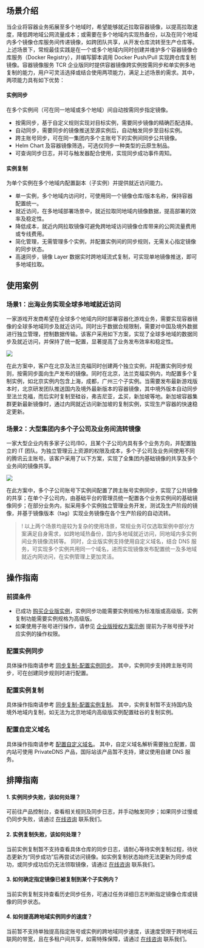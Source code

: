 ## 场景介绍
当企业将容器业务拓展至多个地域时，希望能够就近拉取容器镜像，以提高拉取速度，降低跨地域公网流量成本；或需要在多个地域内实现热备份，以及在同个地域内多个镜像仓库服务间传递镜像，如跨团队共享，从开发仓库流转至生产仓库等。上述场景下，常规最佳实践是在一个或多个地域内同时创建并维护多个容器镜像仓库服务（Docker Registry），并编写脚本调用 Docker Push/Pull 实现跨仓库复制镜像。容器镜像服务 TCR 企业版同时提供容器镜像跨实例按需同步和单实例多地复制的能力，用户可灵活选择或结合使用两项能力，满足上述场景的需求。其中，两项能力具有如下优势：

#### 实例同步
在多个实例间（可在同一地域或多个地域）间自动按需同步指定镜像。
- 按需同步，基于自定义规则实现对目标实例，需要同步镜像的精确匹配选择。
- 自动同步，需要同步的镜像推送至源实例后，自动触发同步至目标实例。
- 跨主账号同步，可在同一集团内多个主账号下的实例间同步公共镜像。
- Helm Chart 及容器镜像筛选，可选仅同步一种类型的云原生制品。
- 可查询同步日志，并可与触发器配合使用，实现同步成功事件周知。

#### 实例复制
为单个实例在多个地域内配置副本（子实例）并提供就近访问能力。
- 单一实例，多个地域内访问时，可使用同一个镜像仓库/版本名称，保持容器配置统一。
- 就近访问，在多地域部署场景中，就近拉取同地域内镜像数据，提高部署的效率及稳定性。
- 降低成本，就近内网拉取镜像可避免跨地域访问镜像仓库带来的公网流量费用或专线费用。
- 简化管理，无需管理多个实例，并配置实例间的同步规则，无需关心指定镜像的同步状态。
- 高速同步，镜像 Layer 数据实时跨地域流式复制，可实现单地镜像推送，即可多地域拉取。

## 使用案例
### 场景1：出海业务实现全球多地域就近访问
一家游戏开发商希望在全球多个地域内同时部署容器化游戏业务，需要实现容器镜像的全球多地域同步及就近访问。同时出于数据合规限制，需要对中国及境外数据进行独立管理，控制数据传输。该客户采用如下方案，实现了全球多地域的数据同步及就近访问，并保持了统一配置，显著提高了业务发布效率和稳定性。

![](https://main.qcloudimg.com/raw/4a3175340bcf0ad55685529bc769a89d.svg)

在此方案中，客户在北京及法兰克福同时创建两个独立实例，并配置实例同步规则，按需同步面向生产发布的镜像。同时在北京，法兰克福实例内，均配置多个复制实例，如北京实例内包含上海，成都，广州三个子实例。当需要发布最新游戏版本时，北京研发团队推送国内及境外最新版本的容器镜像，其中境外版本自动同步至法兰克福，而后实时复制至硅谷，弗吉尼亚，孟买，新加坡等地。新加坡容器集群更新最新镜像时，通过内网就近访问新加坡的复制实例，实现生产容器的快速稳定更新。

### 场景2：大型集团内多个子公司及业务间流转镜像
一家大型企业内有多家子公司/BG，且某个子公司内具有多个业务方向，并配置独立的 IT 团队。为独立管理云上资源的权限及成本，多个子公司及业务间使用不同的腾讯云主账号。该客户采用了以下方案，实现了全集团内基础镜像的共享及多个业务间的镜像共享。

![](https://main.qcloudimg.com/raw/4e6637d5e99112ce69e236ab79bfc131.svg)

在此方案中，多个子公司账号下实例间配置了跨主账号实例同步，实现了公共镜像的共享；在单个子公司内，由基础平台的管理员统一配置各个业务实例间的基础镜像同步；在部分业务内，拟采用多个实例独立管理业务开发，测试及生产阶段的镜像，并基于镜像版本（tag）实现业务镜像在各个生产阶段的自动流转。

> ! 以上两个场景均是较为复杂的使用场景，常规业务可仅选取案例中部分方案满足自身需求，如跨地域热备份，国内多地域就近访问，同地域内多实例间业务镜像流转等。
> 同时，企业版实例支持使用自定义域名，结合 DNS 服务，可实现多个实例共用同一个域名，进而实现镜像发布配置统一及多地域就近内网访问，在实例管理上更加灵活。

## 操作指南
### 前提条件
- 已成功 [购买企业版实例](https://cloud.tencent.com/document/product/1141/51110)，实例同步功能需要实例规格为标准版或高级版，实例复制功能需要实例规格为高级版。
- 如果使用子账号进行操作，请参见 [企业版授权方案示例](https://cloud.tencent.com/document/product/1141/41417) 提前为子账号授予对应实例的操作权限。

### 配置实例同步
具体操作指南请参考 [同步复制-配置实例同步](https://cloud.tencent.com/document/product/1141/41945)。
其中，实例同步支持跨主账号同步，可在创建同步规则时进行配置。


### 配置实例复制
具体操作指南请参考 [同步复制-配置实例复制](https://cloud.tencent.com/document/product/1141/52095)。
其中，实例复制暂不支持国内及境外地域内复制，如无法为北京地域内高级版实例配置硅谷的复制实例。


### 配置自定义域名
具体操作指南请参考 [配置自定义域名](https://cloud.tencent.com/document/product/1141/53879)。
其中，自定义域名解析需要独立配置，国内站可使用 PrivateDNS 产品，国际站该产品暂不支持，建议使用自建 DNS 服务。


## 排障指南
#### 1. 实例同步失败，该如何处理？
可前往产品控制台，查看相关规则及同步日志，并手动触发同步；如果同步过慢或仍同步失败，请通过 [在线咨询](https://cloud.tencent.com/online-service?from=connect-us) 联系我们。
#### 2. 实例复制失败，该如何处理？
当前实例复制暂不支持查看具体仓库的同步日志，请耐心等待实例复制过程，待状态更新为“同步成功”后再尝试访问镜像。如实例复制状态始终无法更新为同步成功，或同步成功后仍无法领取镜像，请通过 [在线咨询](https://cloud.tencent.com/online-service?from=connect-us) 联系我们。
#### 3. 如何确定指定镜像已被复制到某个子实例内？
当前实例复制支持查看历史同步任务，可通过任务详细日志判断指定镜像仓库或镜像的同步状态。
#### 4. 如何提高跨地域实例同步的速度？
当前暂不支持单独提高指定账号或实例的跨地域同步速度，该速度受限于跨地域云联网的带宽，且在多租户间共享，如需特殊保障，请通过 [在线咨询](https://cloud.tencent.com/online-service?from=connect-us) 联系我们。



